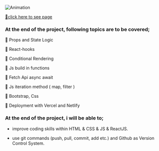 
![Animation](https://user-images.githubusercontent.com/99739515/184499036-b6dfa77d-2113-4e93-91f8-94d5f6636d7b.gif)

[📍click here to see page](https://react-smilga-nlxkloc8w-yaserdemet.vercel.app
)



### At the end of the project, following topics are to be covered;

📌 Props and State Logic

📌 React-hooks

📌 Conditional Rendering

📌 Js build in functions

📌 Fetch Api async await

📌 Js iteration method ( map, filter )

📌 Bootstrap, Css

📌 Deployment with Vercel and Netlify


### At the end of the project, i will be able to;

- improve coding skills within HTML & CSS & JS & ReactJS.

- use git commands (push, pull, commit, add etc.) and Github as Version Control System.
